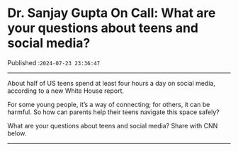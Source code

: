 # Dr. Sanjay Gupta On Call: What are your questions about teens and social media?

Published :`2024-07-23 23:36:47`

---

About half of US teens spend at least four hours a day on social media, according to a new White House report.

For some young people, it’s a way of connecting; for others, it can be harmful. So how can parents help their teens navigate this space safely?

What are your questions about teens and social media? Share with CNN below.

---

